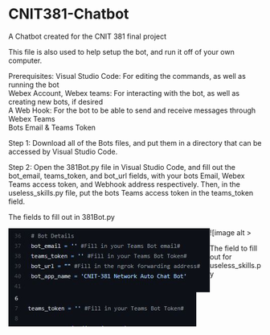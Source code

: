 # CNIT381-Chatbot
A Chatbot created for the CNIT 381 final project

This file is also used to help setup the bot, and run it off of your own computer. 

Prerequisites: 
Visual Studio Code: For editing the commands, as well as running the bot  
Webex Account, Webex teams: For interacting with the bot, as well as creating new bots, if desired  
A Web Hook: For the bot to be able to send and receive messages through Webex Teams  
Bots Email & Teams Token  

Step 1: Download all of the Bots files, and put them in a directory that can be accessed by Visual Studio Code.

Step 2: Open the 381Bot.py file in Visual Studio Code, and fill out the bot_email, teams_token, and bot_url fields, with your bots Email, Webex Teams access token, and Webhook address respectively. Then, in the useless_skills.py file, put the bots Teams access token in the teams_token field.  

The fields to fill out in 381Bot.py

![image alt ><img align="left" width="401" height="127" src="https://github.com/Mr-Noah-B/CNIT381-Chatbot/blob/main/Img/Image-1.JPG" > 
 
The field to fill out for useless_skills.py 
 
<img align="left" width="374" height="68" src="https://github.com/Mr-Noah-B/CNIT381-Chatbot/blob/main/Img/Image-2.JPG">  

